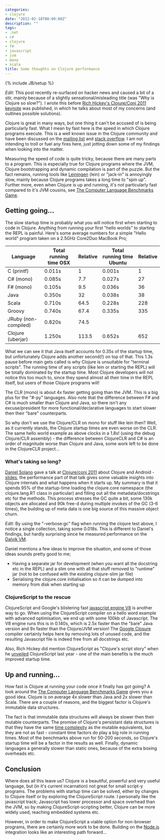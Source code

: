 ```yaml
---
categories:
- clojure
date: "2012-02-18T00:00:00Z"
description: ""
tags:
- .net
- c#
- clojure
- f#
- javascript
- jvm
- mono
- scala
title: Some thoughts on Clojure performance
---
```

{% include JB/setup %}

_Edit_: This post recently re-surfaced on hacker news and caused a bit of a stir, mainly because of a slightly sensational/misleading title (was "Why is Clojure so slow?"). I wrote this before [Rich Hickey's Clojure/Conj 2011 keynote](http://www.youtube.com/watch?v=I5iNUtrYQSM) was published, in which he talks about most of my concerns (and outlines possible solutions).

Clojure is great in many ways, but one thing it can't be accused of is being particularly fast. What I mean by fast here is the speed in which Clojure programs execute. This is a well known issue in the Clojure community and have been discussed on the <a href="http://groups.google.com/group/clojure">mailing list</a> and <a href="http://stackoverflow.com/questions/2531616/why-is-the-clojure-hello-world-program-so-slow-compared-to-java-and-python">stack overflow</a>.&nbsp;I am not intending to troll or fuel any fires here, just jotting down some of my findings when looking into the matter.

Measuring the speed of code is quite tricky, because there are many parts to a program. This is especially true for Clojure programs where the JVM, Clojure bootstrapping and dynamic compilation is part of the puzzle. But the fact remains, running tools like <a href="https://github.com/technomancy/leiningen">Leiningen</a> (lein) or "jack-in" is annoyingly slow, mainly because Clojure programs takes a long time to "spin up". Further more, even when Clojure is up and running, it's not particularly fast compared to it's JVM cousins, see <a href="http://shootout.alioth.debian.org/">The Computer Language Benchmarks Game</a>.

## Getting going...
The slow startup time is probably what you will notice first when starting to code in Clojure. Anything from running your first "hello worlds" to starting the REPL is painful. Here's some average numbers for a simple "Hello world" program taken on a 2.5GHz Core2Duo MacBook Pro;

<table class="table-bordered">
<thead>
<tr>
<th>Language</th>
<th>Total running time OSX</th>
<th>Relative</th>
<th>Total running time Ubuntu</th>
<th>Relative</th>
</tr>
</thead>
<tbody>
<tr>
<td>C (printf)</td>
<td>0.011s</td>
<td>1</td>
<td>0.001s</td>
<td>1</td>
</tr>
<tr>
<td>C# (mono)</td>
<td>0.085s</td>
<td>7.7</td>
<td>0.027s</td>
<td>27</td>
</tr>
<tr>
<td>F# (mono)</td>
<td>0.105s</td>
<td>9.5</td>
<td>0.036s</td>
<td>36</td>
</tr>
<tr>
<td>Java</td>
<td>0.350s</td>
<td>32</td>
<td>0.038s</td>
<td>38</td>
</tr>
<tr>
<td>Scala</td>
<td>0.710s</td>
<td>64.5</td>
<td>0.228s</td>
<td>228</td>
</tr>
<tr>
<td>Groovy</td>
<td>0.740s</td>
<td>67.4</td>
<td>0.335s</td>
<td>335</td>
</tr>
<tr>
<td>JRuby (non-compiled)</td>
<td>0.820s</td>
<td>74.5</td>
</tr>
<tr>
<td>Clojure (uberjar)</td>
<td>1.250s</td>
<td>113.5</td>
<td>0.652s</td>
<td>652</td>
</tr>
</tbody></table>

What we can see it that Java itself accounts for 0.35s of the startup time, but unfortunately Clojure adds another second(!) on top of that. This 1.3s pause before main gets called is why Clojure is unsuitable for "terminal scripts". The running time of any scripts (like lein or starting the REPL) will be totally dominated by the startup time. Most Clojure developers will not notice this too much to, since they spend almost all their time in the REPL itself, but users of those Clojure programs will!

The CLR (mono) is about 4x faster getting going than the JVM. This is a big plus for the "#-py" languages. Also note that the difference between F# and C# is much smaller than Clojure and Java, so there isn't any excuse/president for more functional/declarative languages to start slower then their "bare" counterparts.

So why don't we use the Clojure/CLR on mono for stuff like lein then? Well, as it currently stands, the Clojure startup times are even worse on the CLR. The same hello world example as above clocks in a 1.8s! (using the debug Clojure/CLR assembly) - the difference between ClojureCLR and C# is an order of magnitude worse than Clojure and Java, some work left to be done in the ClojureCLR project...

### What's taking so long?
[Daniel Solano](http://www.deepbluelambda.org/) gave a talk at [Clojure/conj 2011](http://www.youtube.com/watch?v=1NptqU3bqZE) about Clojure and Android - [slides](https://github.com/relevance/clojure-conj/blob/master/2011-slides/daniel-solano-g%C3%B3mez-clojure-and-android.pdf), the performance part of that talk gives some valuable insights into Clojure internals and what happens when it starts up. My summary is that it spends 95% of the startup-time loading the clojure.core namespace (the clojure.lang.RT class in particular) and filling out all the metadata/docstrings etc for the methods. This process stresses the GC quite a bit, some 130k objects are allocated and 90k free-d during multiple invokes of the GC (3-6 times), the building up of meta data is one big source of this massive object churn.

_Edit_: By using the "-verbose:gc" flag when running the clojure test above, I notice a single collection, taking some 0.018s. This is different to Daniel's findings, but hardly surprising since he measured performance on the <a href="http://code.google.com/p/dalvik/">Dalvik VM</a>.

Daniel mentions a few ideas to improve the situation, and some of those ideas sounds pretty good to me;
<ul>
<li>Having a separate jar for development (when you want all the docstring etc in the REPL) and a slim one with all that stuff removed to "runtime" jar (not to be confused with the existing clojure-slim jar file)</li>
<li>Serialising the clojure.core initialisation so it can be dumped into memory from disk when starting up</li>
</ul>

### ClojureScript to the rescue
ClojureScript and Google's blistering fast <a href="http://code.google.com/p/v8/">javascript engine V8</a>&nbsp;is another way to go. When using the ClojureScript compiler on a hello word example with advanced optimisation, we end up with some 100kb of Javascript. The V8 engine runs this is in 0.140s, which is 2.5x faster than the "bare" Java version and 9x faster than the Clojure/JVM version! The <a href="http://code.google.com/closure/">Google Closure</a> compiler certainly helps here by removing lots of unused code, and the resulting Javascript file is indeed free from all docstrings etc.

Also, Rich Hickey did mention ClojureScript as "Clojure's script story" when he <a href="http://blip.tv/clojure/rich-hickey-unveils-clojurescript-5399498">unveiled</a> ClojureScript last year - one of the main benefits is the much improved startup time.

## Up and running...
How fast is Clojure at running your code once it finally has got going? A look around the <a href="http://shootout.alioth.debian.org/u32/which-programming-languages-are-fastest.php">The Computer Language Benchmarks Game</a> gives you a good idea. Clojure is on average&nbsp;4x slower than Java and 2x slower than Scala. There are a couple of reasons, and the biggest factor is Clojure's immutable data structures.

The fact is that immutable data structures will always be slower then their mutable counterparts. The promise of Clojure's persistant data structures is that they have the same <a href="http://en.wikipedia.org/wiki/Time_complexity">time complexity</a> as the mutable equivalents, but they are not as fast - constant time factors do play a big role in running times. Most of the benchmarks above run for 50-200 seconds, so Clojure's startup time will be a factor in the results as well. Finally, dynamic languages a generally slower than static ones, because of the extra boxing overheads etc.

## Conclusion
Where does all this leave us? Clojure is a beautiful, powerful and very useful language, but (in it's current incarnation) not great for small script-y programs. The problems with startup time can be solved, either by changes to Clojure itself or by exploring the ClojureScript route. I personally like the javascript track; Javascript has lower processor and space overhead than the JVM, so by making ClojureScript-scripting better, Clojure can be more widely used, reaching embedded systems etc.

However, in order to make ClojureScript a viable option for non-browser programs, there are certainly more work to be done. Building on the <a href="http://nodejs.org/">Node.js</a> integration looks like an interesting path forward...

